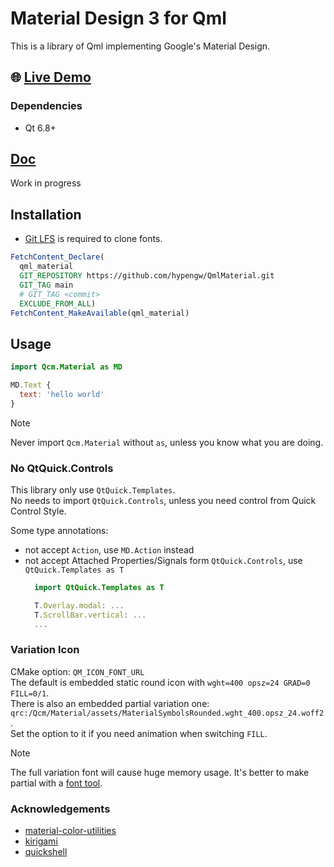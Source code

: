 # Material Design 3 for Qml
This is a library of Qml implementing Google's Material Design.

## 🌐 [Live Demo](https://hypengw.github.io/QmlMaterialWeb/)

### Dependencies

- Qt 6.8+

## [Doc](https://hypengw.github.io/QmlMaterial/index.html)
Work in progress

## Installation

- [Git LFS](https://git-lfs.com) is required to clone fonts.

```cmake
FetchContent_Declare(
  qml_material
  GIT_REPOSITORY https://github.com/hypengw/QmlMaterial.git
  GIT_TAG main
  # GIT_TAG <commit>
  EXCLUDE_FROM_ALL)
FetchContent_MakeAvailable(qml_material)
```

## Usage
```qml
import Qcm.Material as MD

MD.Text {
  text: 'hello world'
}
```
> [!NOTE]
> Never import `Qcm.Material` without `as`, unless you know what you are doing.  

### No QtQuick.Controls
This library only use `QtQuick.Templates`.  
No needs to import `QtQuick.Controls`, unless you need control from Quick Control Style.  

Some type annotations:  
- not accept `Action`, use `MD.Action` instead
- not accept Attached Properties/Signals form `QtQuick.Controls`, use `QtQuick.Templates as T`
  ```qml
    import QtQuick.Templates as T

    T.Overlay.modal: ...
    T.ScrollBar.vertical: ...
    ...
  ```

### Variation Icon
CMake option: `QM_ICON_FONT_URL`  
The default is embedded static round icon with `wght=400 opsz=24 GRAD=0 FILL=0/1`.  
There is also an embedded partial variation one: `qrc:/Qcm/Material/assets/MaterialSymbolsRounded.wght_400.opsz_24.woff2`.  
Set the option to it if you need animation when switching `FILL`.    

> [!NOTE]
> The full variation font will cause huge memory usage. It's better to make partial with a [font tool](https://fonttools.readthedocs.io/en/latest/index.html).    

### Acknowledgements
- [material-color-utilities](https://github.com/material-foundation/material-color-utilities)
- [kirigami](https://invent.kde.org/frameworks/kirigami)
- [quickshell](https://git.outfoxxed.me/quickshell/quickshell)
